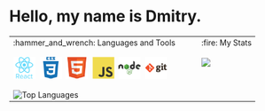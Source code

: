 

  <h1>
    Hello, my name is Dmitry.
  </h1>
  

<table>
  <tr>
    <td valign="top" style="padding-right: 40px;">
      :hammer_and_wrench: Languages and Tools
      <br/><br/>
      <div align="left">
        <img src="https://github.com/devicons/devicon/blob/master/icons/react/react-original-wordmark.svg" title="React" alt="React" width="40" height="40"/>&nbsp;
        <img src="https://github.com/devicons/devicon/blob/master/icons/css3/css3-plain-wordmark.svg"  title="CSS3" alt="CSS" width="40" height="40"/>&nbsp;
        <img src="https://github.com/devicons/devicon/blob/master/icons/html5/html5-original.svg" title="HTML5" alt="HTML" width="40" height="40"/>&nbsp;
        <img src="https://github.com/devicons/devicon/blob/master/icons/javascript/javascript-original.svg" title="JavaScript" alt="JavaScript" width="40" height="40"/>&nbsp;
        <img src="https://github.com/devicons/devicon/blob/master/icons/nodejs/nodejs-original-wordmark.svg" title="NodeJS" alt="NodeJS" width="40" height="40"/>&nbsp;
        <img src="https://github.com/devicons/devicon/blob/master/icons/git/git-original-wordmark.svg" title="Git" alt="Git" width="40" height="40"/>
        <br/><br/>
        <img src="https://github-readme-stats.vercel.app/api/top-langs/?username=vinkol&layout=compact&theme=vision-friendly-dark" alt="Top Languages"/>
      </div>
    </td>
    <td valign="top">
      :fire: My Stats
      <br/><br/>
      <div align="left">
       <img height=200 align="center" src="https://github-readme-stats.vercel.app/api?username=vinkol&theme=radical" />
      </div>
  </tr>
</table>

<br/><br/> <!-- Adds space between the two sections -->

